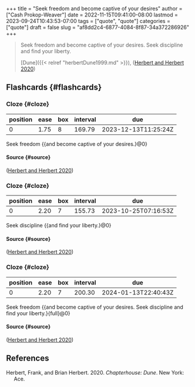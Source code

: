 +++
title = "Seek freedom and become captive of your desires"
author = ["Cash Prokop-Weaver"]
date = 2022-11-15T09:41:00-08:00
lastmod = 2023-09-24T10:43:53-07:00
tags = ["quote", "quote"]
categories = ["quote"]
draft = false
slug = "af8dd2c4-6877-4084-8f87-34a372286926"
+++

> Seek freedom and become captive of your desires. Seek discipline and find your liberty.
>
> [Dune]({{< relref "herbertDune1999.md" >}}), (<a href="#citeproc_bib_item_1">Herbert and Herbert 2020</a>)


## Flashcards {#flashcards}


### Cloze {#cloze}

| position | ease | box | interval | due                  |
|----------|------|-----|----------|----------------------|
| 0        | 1.75 | 8   | 169.79   | 2023-12-13T11:25:24Z |

Seek freedom {{and become captive of your desires.}@0}


#### Source {#source}

(<a href="#citeproc_bib_item_1">Herbert and Herbert 2020</a>)


### Cloze {#cloze}

| position | ease | box | interval | due                  |
|----------|------|-----|----------|----------------------|
| 0        | 2.20 | 7   | 155.73   | 2023-10-25T07:16:53Z |

Seek discipline {{and find your liberty.}@0}


#### Source {#source}

(<a href="#citeproc_bib_item_1">Herbert and Herbert 2020</a>)


### Cloze {#cloze}

| position | ease | box | interval | due                  |
|----------|------|-----|----------|----------------------|
| 0        | 2.20 | 7   | 200.30   | 2024-01-13T22:40:43Z |

Seek freedom {{and become captive of your desires. Seek discipline and find your liberty.}{full}@0}


#### Source {#source}

(<a href="#citeproc_bib_item_1">Herbert and Herbert 2020</a>)

## References

<style>.csl-entry{text-indent: -1.5em; margin-left: 1.5em;}</style><div class="csl-bib-body">
  <div class="csl-entry"><a id="citeproc_bib_item_1"></a>Herbert, Frank, and Brian Herbert. 2020. <i>Chapterhouse: Dune</i>. New York: Ace.</div>
</div>
